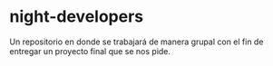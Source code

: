 # night-developers
Un repositorio en donde se trabajará de manera grupal con el fin de entregar un proyecto final que se nos pide.
